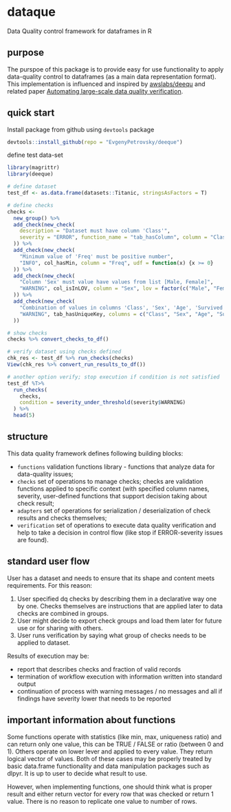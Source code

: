 # dataque
Data Quality control framework for dataframes in R

## purpose

The purspoe of this package is to provide easy for use functionality to apply data-quality control to dataframes (as a main data representation format). This implementation is influenced and inspired by [awslabs/deequ](https://github.com/awslabs/deequ) and related paper [Automating large-scale data quality verification](http://www.vldb.org/pvldb/vol11/p1781-schelter.pdf).

## quick start

Install package from github using `devtools` package

```R
devtools::install_github(repo = "EvgenyPetrovsky/deeque")
```

define test data-set

```R
library(magrittr)
library(deeque)

# define dataset
test_df <- as.data.frame(datasets::Titanic, stringsAsFactors = T)

# define checks
checks <-
  new_group() %>%
  add_check(new_check(
    description = "Dataset must have column 'Class'",
    severity = "ERROR", function_name = "tab_hasColumn", column = "Class"
  )) %>%
  add_check(new_check(
    "Minimum value of 'Freq' must be positive number",
    "INFO", col_hasMin, column = "Freq", udf = function(x) {x >= 0}
  )) %>%
  add_check(new_check(
    "Column 'Sex' must value have values from list [Male, Female]",
    "WARNING", col_isInLOV, column = "Sex", lov = factor(c("Male", "Female"))
  )) %>%
  add_check(new_check(
    "Combination of values in columns 'Class', 'Sex', 'Age', 'Survived' must be unique",
    "WARNING", tab_hasUniqueKey, columns = c("Class", "Sex", "Age", "Survived")
  ))

# show checks
checks %>% convert_checks_to_df()

# verify dataset using checks defined
chk_res <- test_df %>% run_checks(checks) 
View(chk_res %>% convert_run_results_to_df())

# another option verify; stop execution if condition is not satisfied
test_df %T>%
  run_checks(
    checks,
    condition = severity_under_threshold(severity$WARNING)
  ) %>%
  head(5)
```

## structure

This data quality framework defines following building blocks:

* `functions` validation functions library - functions that analyze data for data-quality issues;
* `checks` set of operations to manage checks; checks are validation functions applied to specific context (with specified column names, severity, user-defined functions that support decision taking about check result;
* `adapters` set of operations for serialization / deserialization of check results and checks themselves;
* `verification` set of operations to execute data quality verification and help to take a decision in control flow (like stop if ERROR-severity issues are found).

## standard user flow

User has a dataset and needs to ensure that its shape and content meets requirements. For this reason:

1. User specified dq checks by describing them in a declarative way one by one. Checks themselves are instructions that are applied later to data checks are combined in groups.
2. User might decide to export check groups and load them later for future use or for sharing with others.
3. User runs verification by saying what group of checks needs to be applied to dataset.

Results of execution may be:

* report that describes checks and fraction of valid records
* termination of workflow execution with information written into standard output
* continuation of process with warning messages / no messages and all if findings have severity lower that needs to be reported

## important information about functions

Some functions operate with statistics (like min, max, uniqueness ratio) and can return only one value, this can be TRUE / FALSE or ratio (between 0 and 1). Others operate on lower lever and applied to every value. They return logical vector of values. Both of these cases may be properly treated by basic data.frame functionality and data manipulation packages such as dlpyr. It is up to user to decide what result to use. 

However, when implementing functions, one should think what is proper result and either return vector for every row that was checked or return 1 value. There is no reason to replicate one value to number of rows.
